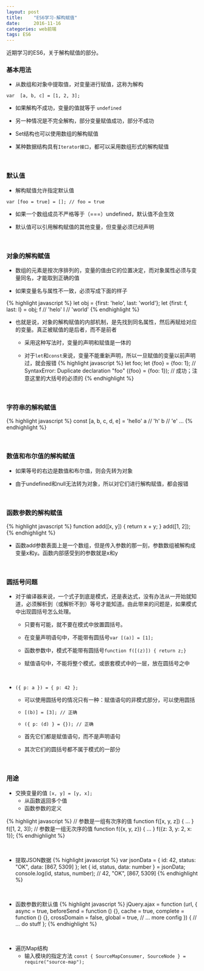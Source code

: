 ```yaml
---
layout: post
title:    "ES6学习-解构赋值"
date:     2016-11-16
categories: web前端
tags: ES6
---
```


近期学习的ES6，关于解构赋值的部分。

<!-- more -->

### 基本用法

- 从数组和对象中提取值，对变量进行赋值，这称为解构
```
var  [a, b, c] = [1, 2, 3];
```

- 如果解构不成功，变量的值就等于 `undefined`
 
- 另一种情况是不完全解构，部分变量赋值成功，部分不成功

- Set结构也可以使用数组的解构赋值

- 某种数据结构具有`Iterator接口`，都可以采用数组形式的解构赋值

<br>

### 默认值
- 解构赋值允许指定默认值
```
var [foo = true] = []; // foo = true
```

- 如果一个数组成员不严格等于（===）undefined，默认值不会生效

- 默认值可以引用解构赋值的其他变量，但变量必须已经声明

<br>

### 对象的解构赋值

- 数组的元素是按次序排列的，变量的值由它的位置决定，而对象属性必须与变量同名，才能取到正确的值

- 如果变量名与属性不一致，必须写成下面的样子  

{% highlight javascript %}
let obj = {first: 'helo', last: 'world'};
let {first: f, last: l} = obj;
f // 'helo'
l // 'world'
{% endhighlight %}

- 也就是说，对象的解构赋值的内部机制，是先找到同名属性，然后再赋给对应的变量。真正被赋值的是后者，而不是前者
    - 采用这种写法时，变量的声明和赋值是一体的

    - 对于`let`和`const`来说，变量不能重新声明，所以一旦赋值的变量以前声明过，就会报错
{% highlight javascript %}
let foo;
let {foo} = {foo: 1}; // SyntaxError: Duplicate declaration "foo"
({foo} = {foo: 1}); // 成功；注意这里的大括号的必须的
{% endhighlight %}

<br>

### 字符串的解构赋值

{% highlight javascript %}
const [a, b, c, d, e] = 'hello'
a // 'h' 
b // 'e'
...
{% endhighlight %}

<br>

### 数值和布尔值的解构赋值

- 如果等号的右边是数值和布尔值，则会先转为对象

- 由于undefined和null无法转为对象，所以对它们进行解构赋值，都会报错

<br>

### 函数参数的解构赋值

{% highlight javascript %}
function add([x, y]) {
    return x + y;
}
add([1, 2]);
{% endhighlight %}

- 函数add参数表面上是一个数组，但是传入参数的那一刻，参数数组被解构成变量x和y。函数内部感受到的参数就是x和y

<br>

### 圆括号问题
 - 对于编译器来说，一个式子到底是模式，还是表达式，没有办法从一开始就知道，必须解析到（或解析不到）等号才能知道。由此带来的问题是，如果模式中出现圆括号怎么处理。
    - 只要有可能，就不要在模式中放置圆括号。

    - 在变量声明语句中，不能带有圆括号`var [(a)] = [1];`

    - 函数参数中，模式不能带有圆括号`function f([(z)]) { return z;}`

    - 赋值语句中，不能将整个模式，或嵌套模式中的一层，放在圆括号之中

<br>
 
 - `({ p: a }) = { p: 42 };`
    - 可以使用圆括号的情况只有一种：赋值语句的非模式部分，可以使用圆括

    - `[(b)] = [3]; // 正确`

    - `({ p: (d) } = {}); // 正确`

    - 首先它们都是赋值语句，而不是声明语句

    - 其次它们的圆括号都不属于模式的一部分

<br>

### 用途

- 交换变量的值
`[x, y] = [y, x];`
    - 从函数返回多个值
    - 函数参数的定义

{% highlight javascript %}
// 参数是一组有次序的值
function f([x, y, z]) { ... }
f([1, 2, 3]);
// 参数是一组无次序的值
function f({x, y, z}) { ... }
f({z: 3, y: 2, x: 1});
{% endhighlight %}

<br>

- 提取JSON数据
{% highlight javascript %}
var jsonData = {
id: 42,
status: "OK",
data: [867, 5309]
};
let { id, status, data: number } = jsonData;
console.log(id, status, number); // 42, "OK", [867, 5309]
{% endhighlight %}

<br>

- 函数参数的默认值
{% highlight javascript %}
jQuery.ajax = function (url, {
    async = true,
    beforeSend = function () {},
    cache = true,
    complete = function () {},
    crossDomain = false,
    global = true,
    // ... more config
}) {
    // ... do stuff
};
{% endhighlight %}

<br>

- 遍历Map结构
    - 输入模块的指定方法
    `const { SourceMapConsumer, SourceNode } = require("source-map");`